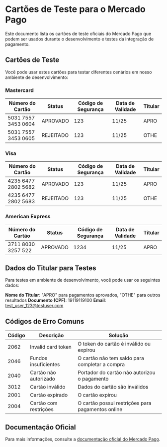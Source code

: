 # Cartões de Teste para o Mercado Pago

Este documento lista os cartões de teste oficiais do Mercado Pago que podem ser usados durante o desenvolvimento e testes da integração de pagamento.

## Cartões de Teste

Você pode usar estes cartões para testar diferentes cenários em nosso ambiente de desenvolvimento:

### Mastercard

| Número do Cartão    | Status           | Código de Segurança | Data de Validade | Titular        |
|---------------------|------------------|---------------------|------------------|----------------|
| 5031 7557 3453 0604 | APROVADO         | 123                 | 11/25            | APRO           |
| 5031 7557 3453 0605 | REJEITADO        | 123                 | 11/25            | OTHE           |

### Visa

| Número do Cartão    | Status           | Código de Segurança | Data de Validade | Titular        |
|---------------------|------------------|---------------------|------------------|----------------|
| 4235 6477 2802 5682 | APROVADO         | 123                 | 11/25            | APRO           |
| 4235 6477 2802 5683 | REJEITADO        | 123                 | 11/25            | OTHE           |

### American Express

| Número do Cartão    | Status           | Código de Segurança | Data de Validade | Titular        |
|---------------------|------------------|---------------------|------------------|----------------|
| 3711 8030 3257 522  | APROVADO         | 1234                | 11/25            | APRO           |

## Dados do Titular para Testes

Para testes em ambiente de desenvolvimento, você pode usar os seguintes dados:

**Nome do Titular**: "APRO" para pagamentos aprovados, "OTHE" para outros resultados
**Documento (CPF)**: 19119119100
**Email**: test_user_123@testuser.com

## Códigos de Erro Comuns

| Código | Descrição                          | Solução                                             |
|--------|------------------------------------|----------------------------------------------------|
| 2062   | Invalid card token                 | O token do cartão é inválido ou expirou             |
| 2046   | Fundos insuficientes               | O cartão não tem saldo para completar a compra      |
| 2040   | Cartão não autorizado              | Portador do cartão não autorizou o pagamento        |
| 3012   | Cartão inválido                    | Dados do cartão são inválidos                       |
| 2001   | Cartão expirado                    | O cartão expirou                                    |
| 2004   | Cartão com restrições              | O cartão possui restrições para pagamentos online   |

## Documentação Oficial

Para mais informações, consulte a [documentação oficial do Mercado Pago](https://www.mercadopago.com.br/developers/pt/docs/checkout-api/integration-test/test-cards).
